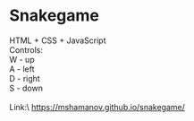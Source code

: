 # Snakegame
HTML + CSS + JavaScript\
Controls:\
W - up\
A - left\
D - right\
S - down\
\
Link:\ 
https://mshamanov.github.io/snakegame/
